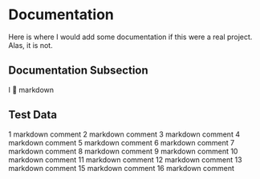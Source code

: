 # Documentation

Here is where I would add some documentation if this were a real project. Alas, it is not.

## Documentation Subsection

I :purple_heart: markdown


## Test Data

1 markdown comment
2 markdown comment
3 markdown comment
4 markdown comment
5 markdown comment
6 markdown comment
7 markdown comment
8 markdown comment
9 markdown comment
10 markdown comment
11 markdown comment
12 markdown comment
13 markdown comment
15 markdown comment
16 markdown comment
